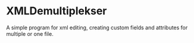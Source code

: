# XMLDemultiplekser

A simple program for xml editing, creating custom fields and attributes for multiple or one file.
